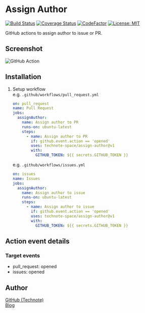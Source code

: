 # Assign Author

[![Build Status](https://github.com/technote-space/assign-author/workflows/Build/badge.svg)](https://github.com/technote-space/assign-author/actions)
[![Coverage Status](https://coveralls.io/repos/github/technote-space/assign-author/badge.svg?branch=master)](https://coveralls.io/github/technote-space/assign-author?branch=master)
[![CodeFactor](https://www.codefactor.io/repository/github/technote-space/assign-author/badge)](https://www.codefactor.io/repository/github/technote-space/assign-author)
[![License: MIT](https://img.shields.io/badge/License-MIT-blue.svg)](https://github.com/technote-space/assign-author/blob/master/LICENSE)

GitHub actions to assign author to issue or PR.  

## Screenshot
![GitHub Action](https://raw.githubusercontent.com/technote-space/assign-author/images/screenshot.gif)

## Installation
1. Setup workflow  
   e.g. `.github/workflows/pull_request.yml`
   ```yaml
   on: pull_request
   name: Pull Request
   jobs:
     assignAuthor:
       name: Assign author to PR
       runs-on: ubuntu-latest
       steps:
         - name: Assign author to PR
           if: github.event.action == 'opened'
           uses: technote-space/assign-author@v1
           with:
             GITHUB_TOKEN: ${{ secrets.GITHUB_TOKEN }}
   ```
   e.g. `.github/workflows/issues.yml`
   ```yaml
   on: issues
   name: Issues
   jobs:
     assignAuthor:
       name: Assign author to issue
       runs-on: ubuntu-latest
       steps:
         - name: Assign author to issue
           if: github.event.action == 'opened'
           uses: technote-space/assign-author@v1
           with:
             GITHUB_TOKEN: ${{ secrets.GITHUB_TOKEN }}
   ```

## Action event details
### Target events
- pull_request: opened
- issues: opened

## Author
[GitHub (Technote)](https://github.com/technote-space)  
[Blog](https://technote.space)
